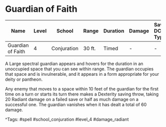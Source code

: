 # Guardian of Faith

| Name | Level | School | Range | Duration | Damage | Save DC & Type |
|------|-------|--------|-------|----------|--------|----------------|
| Guardian of Faith | 4 | Conjuration | 30 ft. | Timed | - | - |

A Large spectral guardian appears and hovers for the duration in an unoccupied space that you can see within range. The guardian occupies that space and is invulnerable, and it appears in a form appropriate for your deity or pantheon.

Any enemy that moves to a space within 10 feet of the guardian for the first time on a turn or starts its turn there makes a Dexterity saving throw, taking 20 Radiant damage on a failed save or half as much damage on a successful one. The guardian vanishes when it has dealt a total of 60 damage.

^Tags: #spell #school_conjuration #level_4 #damage_radiant